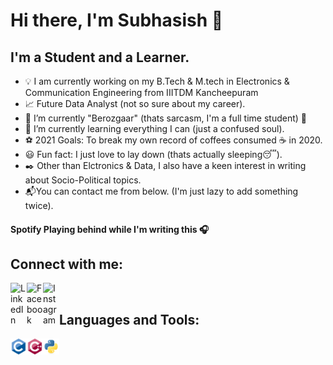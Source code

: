 # Hi there, I'm Subhasish 👋

## I'm a Student and a Learner.

- 💡 I am currently working on my B.Tech & M.tech in Electronics & Communication Engineering from IIITDM Kancheepuram
- 📈 Future Data Analyst (not so sure about my career).
- 📁 I’m currently "Berozgaar" (thats sarcasm, I'm a full time student) 🤣
- 📕 I’m currently learning everything I can (just a confused soul).
- ⚽ 2021 Goals: To break my own record of coffees consumed ☕ in 2020.
- 😃 Fun fact: I just love to lay down (thats actually sleeping😴).
- ✒️ Other than Elctronics & Data, I also have a keen interest in writing about Socio-Political topics.
- 📬You can contact me from below. (I'm just lazy to add something twice).

#### Spotify Playing behind while I'm writing this 🎧

## Connect with me:

[<img align="left" alt="LinkedIn" width="26px" src="https://cdn.jsdelivr.net/npm/simple-icons@v3/icons/linkedin.svg" />](https://www.linkedin.com/in/subhasish-pramanik-2605/)
[<img align="left" alt="Facebook" width="26px" src="https://cdn.jsdelivr.net/npm/simple-icons@v3/icons/facebook.svg" />](https://www.facebook.com/profile.php?id=100012138075395)
[<img align="left" alt="Instagram" width="26px" src="https://cdn.jsdelivr.net/npm/simple-icons@3.0.1/icons/instagram.svg" />](https://https://www.instagram.com/subh_2605/)



<br />

## Languages and Tools:

[<img align="left" alt="C" width="26px" src="https://raw.githubusercontent.com/devicons/devicon/master/icons/c/c-original.svg" />]()
[<img align="left" alt="C++" width="26px" src="https://raw.githubusercontent.com/devicons/devicon/master/icons/cplusplus/cplusplus-original.svg" />]()
[<img align="left" alt="Python" width="26px" src="https://raw.githubusercontent.com/devicons/devicon/master/icons/python/python-original.svg" />]()
